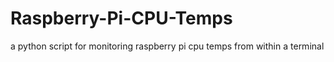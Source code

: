 # Raspberry-Pi-CPU-Temps
a python script for monitoring raspberry pi cpu temps from within a terminal

